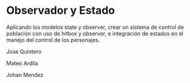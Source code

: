 # Observador y Estado
Aplicando los modelos state y observer, crear un sistema de control de población con uso de hitbox y observer, e integración de estados en el manejo del control de los personajes.

Jose Quintero

Mateo Ardila

Johan Mendez
